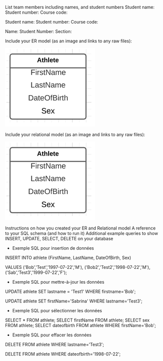 List team members including names, and student numbers
Student name: 
Student number: 
Course code: 

Student name: 
Student number: 
Course code: 

Name: 
Student Number: 
Section: 




Include your ER model (as an image and links to any raw files):


![](Images/ER_model.png)


Include your relational model (as an image and links to any raw files):

![](Images/Relational_model.png)

Instructions on how you created your ER and Relational model
A reference to your SQL schema (and how to run it)
Additional example queries to show INSERT, UPDATE, SELECT, DELETE on your database


- Exemple SQL pour insertion de données

INSERT INTO athlete (FirstName, LastName, DateOfBirth, Sex)

VALUES
	('Bob','Test','1997-07-22','M'),
        ('Bob2','Test2','1998-07-22','M'),
	('Sab','Test3','1999-07-22','F');

- Exemple SQL pour mettre-à-jour les données

UPDATE athlete
SET lastname = 'Test1'
WHERE firstname='Bob';

UPDATE athlete
SET firstName='Sabrina'
WHERE lastname='Test3';


- Exemple SQL pour sélectionner les données

SELECT * FROM athlete;
SELECT firstName FROM athlete;
SELECT sex FROM athlete;
SELECT dateofbirth FROM athlete WHERE firstName='Bob';

- Exemple SQL pour effacer les données

DELETE FROM athlete
WHERE lastname='Test3';

DELETE FROM athlete
WHERE dateofbirth='1998-07-22';



